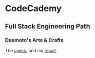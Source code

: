 # CodeCademy
## Full Stack Engineering Path
### Dasmoto's Arts & Crafts

The [specs](specs.jpg), and my [result](https://stefankarlsson1230.github.io/CodeCademy-Full-Stack-Engineering-Dasmoto/).
